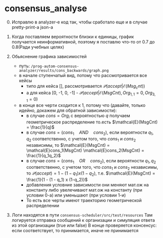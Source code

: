 # consensus_analyse

0. Исправлю в analyzer-е код так, чтобы сработало еще и в случае pretty-print-a json-а

1. Когда поставляем вероятности близки к единицы, график получается неинформативной, поэтому я поставлю что-то от 0.7 до 0.8(Ради учебных целях)

2. Обьяснение графика зависимостей 
    - путь: `/prog-autom-consensus-analyzer/results/cons_backwards/graph.png`
    - в начале ступенчатый вид, потому что рассмотривается все кейсы
        - типо для кейса [], рассмотривается $\mathcal{P}(accept | \mathcal{E}(Msg_cnt))$
        - а для кейса [0, -1, 0, -1] - $\mathcal{P}(accept | \mathcal{E}(MsgCnt), Org_{1, 1} = 0, Org_{3, 1} = 0)$
    - в конце все черти сходится к 1, потому что (давайте, только идейно, докажем для обратной зависимости):
        - в случае $cons = Org_i$ с вероятностью $q$ получаем геометрическое распределение то.есть $\mathcal{Е}(MsgCnt) = \frac{1}{q}$
        - в случае $cons = (cons_1 \quad AND\quad cons_2)$, если вероятности $q_1, q_2$ соответственно, с учетом того, что $cons_1$ и $cons_2$ независимы, то
      $\mathcal{Е}(MsgCnt) = \mathcal{Е}cons_1(MsgCnt) \mathcal{Е}cons_2(MsgCnt) = \frac{1}{q_1q_2}$
        - в случае $cons = (cons_1 \quad OR \quad cons_2)$, если вероятности $q_1, q_2$ соответственно, с учетом того, что $cons_1$ и $cons_2$ независимы, то $\mathcal{P}(accept) = 1 - (1 - q_1) x (1-q_2)$, т.е. $\mathcal{Е}(MsgCnt) = \frac{1}{1 - (1 - q_1) x (1-q_2)}$
        - добавления условние зависимости они меняют мат.ож на константу либо увелечивают мат.ож на константу (при условии 0-а) или уменьшают (при условии 1-и)
        - То есть все черты имеют траекторию геометрической распределении
3.  Логи находятся в пути `consensus-scheduler/src/test/resources`
    Там логируется отправка сообщений к организации и симуляция ответа из этой организации (true или false)
    В конце проверяется консенсус: если соответствует, то принимается, иначе не принимается
    
      
    
